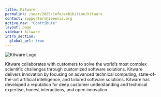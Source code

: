 ```yaml
---
title: Kitware
permalink: /year/2025/info/exhibition/kitware
contact: supporters@ieeevis.org
active_nav: "Contribute"
layout: page
sidebar: kitware
intro_section:
  global_url: true
---
```


 
![Kitware Logo](/year/2021/assets/supporters/kitware.png)

Kitware collaborates with customers to solve the world’s most complex scientific challenges through customized software solutions. Kitware delivers innovation by focusing on advanced technical computing, state-of-the-art artificial intelligence, and tailored software solutions. Kitware has developed a reputation for deep customer understanding and technical expertise, honest interactions, and open innovation.
